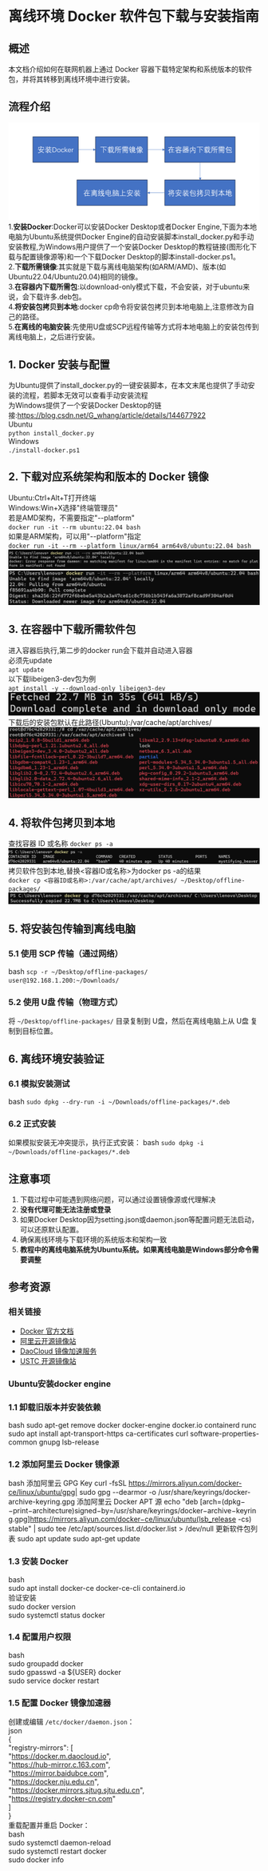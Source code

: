 
# 离线环境 Docker 软件包下载与安装指南

## 概述
本文档介绍如何在联网机器上通过 Docker 容器下载特定架构和系统版本的软件包，并将其转移到离线环境中进行安装。  
## 流程介绍
![流程图](https://github.com/WangYiNingbigdatabase/test/blob/main/%E6%B5%81%E7%A8%8B%E5%9B%BE.png)
1.**安装Docker**:Docker可以安装Docker Desktop或者Docker Engine,下面为本地电脑为Ubuntu系统提供Docker Engine的自动安装脚本install_docker.py和手动安装教程,为Windows用户提供了一个安装Docker Desktop的教程链接(图形化下载与配置镜像源等)和一个下载Docker Desktop的脚本install-docker.ps1。  
2.**下载所需镜像**:其实就是下载与离线电脑架构(如ARM/AMD)、版本(如Ubuntu22.04/Ubuntu20.04)相同的镜像。  
3.**在容器内下载所需包**:以download-only模式下载，不会安装，对于ubuntu来说，会下载许多.deb包。  
4.**将安装包拷贝到本地**:docker cp命令将安装包拷贝到本地电脑上,注意修改为自己的路径。  
5.**在离线的电脑安装**:先使用U盘或SCP远程传输等方式将本地电脑上的安装包传到离线电脑上，之后进行安装。 

## 1. Docker 安装与配置
为Ubuntu提供了install_docker.py的一键安装脚本，在本文末尾也提供了手动安装的流程，若脚本无效可以查看手动安装流程  
为Windows提供了一个安装Docker Desktop的链接:https://blog.csdn.net/G_whang/article/details/144677922  
Ubuntu  
`python install_docker.py`  
Windows  
`./install-docker.ps1`
## 2. 下载对应系统架构和版本的 Docker 镜像
Ubuntu:Ctrl+Alt+T打开终端   
Windows:Win+X选择"终端管理员"  
若是AMD架构，不需要指定"--platform"  
`docker run -it --rm ubuntu:22.04 bash`  
如果是ARM架构，可以用"--platform"指定  
`docker run -it --rm --platform linux/arm64 arm64v8/ubuntu:22.04 bash`  
![失败拉取镜像](https://github.com/WangYiNingbigdatabase/test/blob/main/%E5%A4%B1%E8%B4%A5%E6%8B%89%E5%8F%96%E9%95%9C%E5%83%8F.png)  
![成功拉取镜像](https://github.com/WangYiNingbigdatabase/test/blob/main/%E6%88%90%E5%8A%9F%E6%8B%89%E5%8F%96%E9%95%9C%E5%83%8F.png)
## 3. 在容器中下载所需软件包
进入容器后执行,第二步的docker run会下载并自动进入容器  
必须先update  
`apt update`  
以下载libeigen3-dev包为例  
`apt install -y --download-only libeigen3-dev`  
![成功下载包](https://github.com/WangYiNingbigdatabase/test/blob/main/%E6%88%90%E5%8A%9F%E4%B8%8B%E8%BD%BD%E5%8C%85.png)  
下载后的安装包默认在此路径(Ubuntu):/var/cache/apt/archives/  
![查看下载包](https://github.com/WangYiNingbigdatabase/test/blob/main/%E6%9F%A5%E7%9C%8B%E4%B8%8B%E8%BD%BD%E5%8C%85.png)  
## 4. 将软件包拷贝到本地
查找容器 ID 或名称
`docker ps -a`
![查找容器](https://github.com/WangYiNingbigdatabase/test/blob/main/%E6%9F%A5%E6%89%BE%E5%AE%B9%E5%99%A8.png) 
拷贝软件包到本地,替换<容器ID或名称>为docker ps -a的结果  
`docker cp <容器ID或名称>:/var/cache/apt/archives/ ~/Desktop/offline-packages/`  
![成功拷贝包](https://github.com/WangYiNingbigdatabase/test/blob/main/%E6%88%90%E5%8A%9F%E6%8B%B7%E8%B4%9D%E5%8C%85.png) 
## 5. 将安装包传输到离线电脑

### 5.1 使用 SCP 传输（通过网络）
bash
`scp -r ~/Desktop/offline-packages/ user@192.168.1.200:~/Downloads/`  
### 5.2 使用 U盘 传输（物理方式）
将 `~/Desktop/offline-packages/` 目录复制到 U盘，然后在离线电脑上从 U盘 复制到目标位置。

## 6. 离线环境安装验证

### 6.1 模拟安装测试
bash
`sudo dpkg --dry-run -i ~/Downloads/offline-packages/*.deb`  
### 6.2 正式安装
如果模拟安装无冲突提示，执行正式安装：
bash
`sudo dpkg -i ~/Downloads/offline-packages/*.deb`  
## 注意事项

1. 下载过程中可能遇到网络问题，可以通过设置镜像源或代理解决  
2. **没有代理可能无法注册或登录**
3. 如果Docker Desktop因为setting.json或daemon.json等配置问题无法启动，可以还原默认配置。
4. 确保离线环境与下载环境的系统版本和架构一致
5. **教程中的离线电脑系统为Ubuntu系统。如果离线电脑是Windows部分命令需要调整**

## 参考资源
### 相关链接
- [Docker 官方文档](https://docs.docker.com/)
- [阿里云开源镜像站](https://mirrors.aliyun.com/)
- [DaoCloud 镜像加速服务](https://github.com/DaoCloud/public-image-mirror)
- [USTC 开源镜像站](https://mirrors.ustc.edu.cn/)
### Ubuntu安装docker engine

### 1.1 卸载旧版本并安装依赖
bash
sudo apt-get remove docker docker-engine docker.io containerd runc
sudo apt install apt-transport-https ca-certificates curl software-properties-common gnupg lsb-release
### 1.2 添加阿里云 Docker 镜像源
bash
添加阿里云 GPG Key
curl -fsSL https://mirrors.aliyun.com/docker-ce/linux/ubuntu/gpg| sudo gpg --dearmor -o /usr/share/keyrings/docker-archive-keyring.gpg
添加阿里云 Docker APT 源
echo "deb [arch=(dpkg−−print−architecture)signed−by=/usr/share/keyrings/docker−archive−keyring.gpg]https://mirrors.aliyun.com/docker−ce/linux/ubuntu(lsb_release -cs) stable" | sudo tee /etc/apt/sources.list.d/docker.list > /dev/null
更新软件包列表
sudo apt update
sudo apt-get update
### 1.3 安装 Docker
bash  
sudo apt install docker-ce docker-ce-cli containerd.io  
验证安装  
sudo docker version  
sudo systemctl status docker  
### 1.4 配置用户权限
bash  
sudo groupadd docker  
sudo gpasswd -a ${USER} docker  
sudo service docker restart  
### 1.5 配置 Docker 镜像加速器
创建或编辑 `/etc/docker/daemon.json`：  
json  
{  
"registry-mirrors": [  
"https://docker.m.daocloud.io",  
"https://hub-mirror.c.163.com",  
"https://mirror.baidubce.com",  
"https://docker.nju.edu.cn",  
"https://docker.mirrors.sjtug.sjtu.edu.cn",  
"https://registry.docker-cn.com"  
]  
}  
重载配置并重启 Docker：  
bash  
sudo systemctl daemon-reload  
sudo systemctl restart docker  
sudo docker info  
